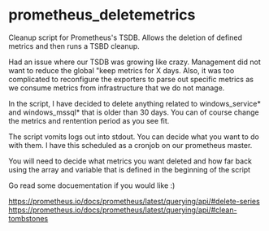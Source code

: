 # prometheus_deletemetrics
Cleanup script for Prometheus's TSDB. Allows the deletion of defined metrics and then runs a TSBD cleanup.

Had an issue where our TSDB was growing like crazy. Management did not want to reduce the global "keep metrics for X days. Also, it was too complicated to reconfigure the exporters to parse out specific metrics as we consume metrics from infrastructure that we do not manage. 

In the script, I have decided to delete anything related to windows_service* and windows_mssql* that is older than 30 days. You can of course change the metrics and rentention period as you see fit.

The script vomits logs out into stdout. You can decide what you want to do with them. I have this scheduled as a cronjob on our prometheus master.

You will need to decide what metrics you want deleted and how far back using the array and variable that is defined in the beginning of the script

Go read some docuementation if you would like :)

https://prometheus.io/docs/prometheus/latest/querying/api/#delete-series
https://prometheus.io/docs/prometheus/latest/querying/api/#clean-tombstones
